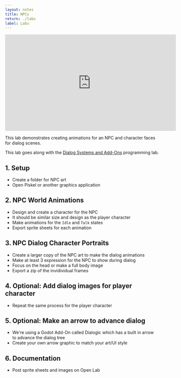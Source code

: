 ```yaml
---
layout: notes
title: NPCs
return: ./labs
label: Labs
---
```



<iframe width="560" height="315" src="https://www.youtube.com/embed/Vyn8a48FL6M?rel=0" frameborder="0" allowfullscreen></iframe>

This lab demonstrates creating animations for an NPC and character faces for dialog scenes.

This lab goes along with the [Dialog Systems and Add-Ons](./1-7_Dialog_Systems_and_Add-Ons) programming lab.

## 1. Setup
- Create a folder for NPC art
- Open Piskel or another graphics application

## 2. NPC World Animations
- Design and create a character for the NPC
- It should be similar size and design as the player character
- Make animations for the `Idle` and `Talk` states
- Export sprite sheets for each animation

## 3. NPC Dialog Character Portraits
- Create a larger copy of the NPC art to make the dialog animations
- Make at least 3 expression for the NPC to show during dialog
- Focus on the head or make a full body image
- Export a zip of the invidividual frames

## 4. Optional: Add dialog images for player character
- Repeat the same process for the player character

## 5. Optional: Make an arrow to advance dialog
- We're using a Godot Add-On called Dialogic which has a built in arrow to advance the dialog tree
- Create your own arrow graphic to match your art/UI style

## 6. Documentation 
- Post sprite sheets and images on Open Lab